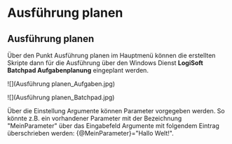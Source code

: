 # Ausführung planen
Ausführung planen
-----------------

Über den Punkt Ausführung planen im Hauptmenü können die erstellten Skripte dann für die Ausführung über den Windows Dienst **LogiSoft Batchpad Aufgabenplanung** eingeplant werden.

![](Ausführung planen_Aufgaben.jpg)

![](Ausführung planen_Batchpad.jpg)

Über die Einstellung Argumente können Parameter vorgegeben werden. So könnte z.B. ein vorhandener Parameter mit der Bezeichnung "MeinParameter" über das Eingabefeld Argumente mit folgendem Eintrag überschrieben werden: {@MeinParameter}="Hallo Welt!".